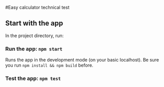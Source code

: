 #Easy calculator technical test

## Start with the app

In the project directory, run:

### Run the app: `npm start`

Runs the app in the development mode (on your basic localhost). Be sure you run `npm install && npm build` before.

### Test the app: `npm test`

